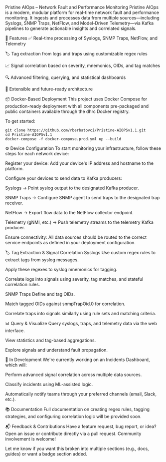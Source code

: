 Pristine AIOps – Network Fault and Performance Monitoring
Pristine AIOps is a modern, modular platform for real-time network fault and performance monitoring. It ingests and processes data from multiple sources—including Syslogs, SNMP Traps, NetFlow, and Model-Driven Telemetry—via Kafka pipelines to generate actionable insights and correlated signals.

🚀 Features
✅ Real-time processing of Syslogs, SNMP Traps, NetFlow, and Telemetry

🏷️ Tag extraction from logs and traps using customizable regex rules

📈 Signal correlation based on severity, mnemonics, OIDs, and tag matches

🔍 Advanced filtering, querying, and statistical dashboards

🧠 Extensible and future-ready architecture

📦 Docker-Based Deployment
This project uses Docker Compose for production-ready deployment with all components pre-packaged and public containers available through the dhrc Docker registry.

To get started:

	git clone https://github.com/rberbatovci/Pristine-AIOPSv1.1.git
	cd Pristine-AIOPSv1.1
	docker-compose -f docker-compose.prod.yml up --build

⚙️ Device Configuration
To start monitoring your infrastructure, follow these steps for each network device:

Register your device:
Add your device's IP address and hostname to the platform.

Configure your devices to send data to Kafka producers:

Syslogs → Point syslog output to the designated Kafka producer.

SNMP Traps → Configure SNMP agent to send traps to the designated trap receiver.

NetFlow → Export flow data to the NetFlow collector endpoint.

Telemetry (gNMI, etc.) → Push telemetry streams to the telemetry Kafka producer.

Ensure connectivity: All data sources should be routed to the correct service endpoints as defined in your deployment configuration.

🏷️ Tag Extraction & Signal Correlation
Syslogs
Use custom regex rules to extract tags from syslog messages.

Apply these regexes to syslog mnemonics for tagging.

Correlate logs into signals using severity, tag matches, and stateful correlation rules.

SNMP Traps
Define and tag OIDs.

Match tagged OIDs against snmpTrapOid.0 for correlation.

Correlate traps into signals similarly using rule sets and matching criteria.

📊 Query & Visualize
Query syslogs, traps, and telemetry data via the web interface.

View statistics and tag-based aggregations.

Explore signals and understand fault propagation.

🧪 In Development
We're currently working on an Incidents Dashboard, which will:

Perform advanced signal correlation across multiple data sources.

Classify incidents using ML-assisted logic.

Automatically notify teams through your preferred channels (email, Slack, etc.).

📚 Documentation
	Full documentation on creating regex rules, tagging strategies, and configuring correlation logic will be provided soon.

📬 Feedback & Contributions
	Have a feature request, bug report, or idea? Open an issue or contribute directly via a pull request. Community involvement is welcome!

Let me know if you want this broken into multiple sections (e.g., docs, guides) or want a badge section added.
